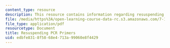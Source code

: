 ```yaml
---
content_type: resource
description: This resource contains information regarding resuspending PCR primers.
file: /media/https%3A/open-learning-course-data-rc.s3.amazonaws.com/7-15-experimental-molecular-genetics-spring-2015/edbfe8318f5868e4713a99060e8f4429_MIT7_15S15_Resuspending.pdf
file_type: application/pdf
resourcetype: Document
title: Resuspending PCR Primers
uid: edbfe831-8f58-68e4-713a-99060e8f4429
---
```

